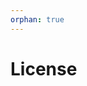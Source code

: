 ```yaml
---
orphan: true
---
```


# License

```{include} ../LICENSE

```
                                                                                                                                                                                                                                                                                                                 